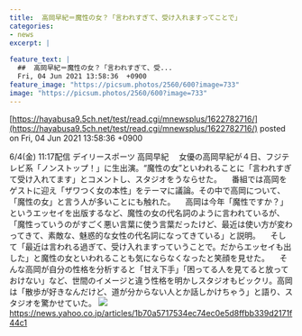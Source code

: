 ```yaml
---
title:  高岡早紀＝魔性の女？「言われすぎて、受け入れますってことで」  
categories:
- news
excerpt: |
  
feature_text: |
  ##  高岡早紀＝魔性の女？「言われすぎて、受...
  Fri, 04 Jun 2021 13:58:36  +0900
feature_image: "https://picsum.photos/2560/600?image=733"
image: "https://picsum.photos/2560/600?image=733"
---
```


[https://hayabusa9.5ch.net/test/read.cgi/mnewsplus/1622782716/](https://hayabusa9.5ch.net/test/read.cgi/mnewsplus/1622782716/)
posted on Fri, 04 Jun 2021 13:58:36  +0900

<!--more-->

6/4(金) 11:17配信 デイリースポーツ 高岡早紀 　女優の高岡早紀が４日、フジテレビ系「ノンストップ！」に生出演。“魔性の女”といわれることに「言われすぎて受け入れてます」とコメントし、スタジオをうならせた。 　番組では高岡をゲストに迎え「ザワつく女の本性」をテーマに議論。その中で高岡について、「魔性の女」と言う人が多いことにも触れた。 　高岡は今年「魔性ですか？」というエッセイを出版するなど、魔性の女の代名詞のように言われているが、「魔性っていうのがすごく悪い言葉に使う言葉だったけど、最近は使い方が変わってきて、素敵な、魅惑的な女性の代名詞になってきている」と説明。 　そして「最近は言われる過ぎて、受け入れますっていうことで。だからエッセイも出した」と魔性の女といわれることも気にならなくなったと笑顔を見せた。 　そんな高岡が自分の性格を分析すると「甘え下手」「困ってる人を見てると放っておけない」など、世間のイメージと違う性格を明かしスタジオもビックリ。高岡は「散歩が好きなんだけど、道が分からない人とか話しかけちゃう」と語り、スタジオを驚かせていた。 ![](https://amd-pctr.c.yimg.jp/r/iwiz-amd/20210604-00000052-dal-000-3-view.jpg) https://news.yahoo.co.jp/articles/1b70a5717534ec74ec0e5d8ffbb339d2171f44c1
